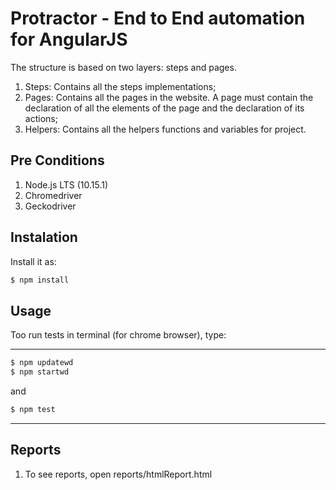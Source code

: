 # Protractor - End to End automation for AngularJS

The structure is based on two layers: steps and pages.

1. Steps: Contains all the steps implementations;
2. Pages: Contains all the pages in the website. A page must contain the declaration of all the elements of the page and the declaration of its actions;
3. Helpers: Contains all the helpers functions and variables for project.

## Pre Conditions

1. Node.js LTS (10.15.1)
2. Chromedriver
3. Geckodriver

## Instalation

Install it as:
```bash
$ npm install
```
## Usage

Too run tests in terminal (for chrome browser), type:

---
```bash
$ npm updatewd
$ npm startwd
```
  and 

```bash
$ npm test
```
---
<!-- 
to firefox browser: protractor --browserName firefox 

To gerenate reports:

```
  npm run report
  or
  ./node_modules/.bin/allure generate ./allure-results -o ./reports

``` 

To clean reports:

```
  rm -rf allure-results/
  or 
  npm run cleanreports

``` -->

## Reports

1. To see reports, open reports/htmlReport.html